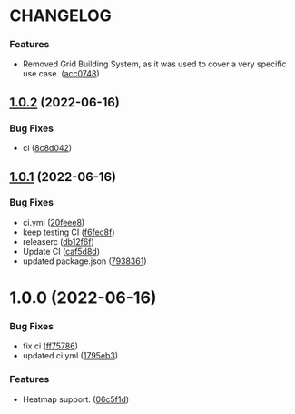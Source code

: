 # CHANGELOG


### Features

* Removed Grid Building System, as it was used to cover a very specific use case. ([acc0748](https://github.com/xDavidLeon/Hero-Grid/commit/acc0748e10eccd5850a0c863a449db1ff839fa6f))

## [1.0.2](https://github.com/xDavidLeon/GridSystem/compare/v1.0.1...v1.0.2) (2022-06-16)


### Bug Fixes

* ci ([8c8d042](https://github.com/xDavidLeon/GridSystem/commit/8c8d0423ce973c32421823b9fc0c3040f8fe3450))

## [1.0.1](https://github.com/xDavidLeon/GridSystem/compare/v1.0.0...v1.0.1) (2022-06-16)


### Bug Fixes

* ci.yml ([20feee8](https://github.com/xDavidLeon/GridSystem/commit/20feee844ae50d64abb5ec3328d7b1f4febb0274))
* keep testing CI ([f6fec8f](https://github.com/xDavidLeon/GridSystem/commit/f6fec8f7fd39d12e8bcf5ac7189da16b9a93f019))
* releaserc ([db12f6f](https://github.com/xDavidLeon/GridSystem/commit/db12f6f7bfb86e590aae94eaad5fd7f557dbe3d1))
* Update CI ([caf5d8d](https://github.com/xDavidLeon/GridSystem/commit/caf5d8d4aa86a882f7e3b1704d336ef302863c64))
* updated package.json ([7938361](https://github.com/xDavidLeon/GridSystem/commit/7938361e271eb0ab372b6c0f07e8336410e16002))

# 1.0.0 (2022-06-16)


### Bug Fixes

* fix ci ([ff75786](https://github.com/xDavidLeon/GridSystem/commit/ff757866f8a984587abb55f1292bc9fddd9e18a7))
* updated ci.yml ([1795eb3](https://github.com/xDavidLeon/GridSystem/commit/1795eb3bbfeac841fae035efa9470975ce33868c))


### Features

* Heatmap support. ([06c5f1d](https://github.com/xDavidLeon/GridSystem/commit/06c5f1dbb1b5e8c5a19a0dfd3f80924693bb7b14))
